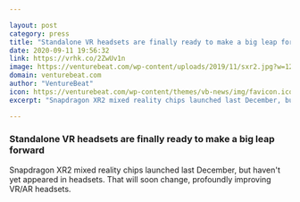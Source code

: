```yaml
---

layout: post
category: press
title: "Standalone VR headsets are finally ready to make a big leap forward"
date: 2020-09-11 19:56:32
link: https://vrhk.co/2ZwUv1n
image: https://venturebeat.com/wp-content/uploads/2019/11/sxr2.jpg?w=1200&strip=all
domain: venturebeat.com
author: "VentureBeat"
icon: https://venturebeat.com/wp-content/themes/vb-news/img/favicon.ico
excerpt: "Snapdragon XR2 mixed reality chips launched last December, but haven't yet appeared in headsets. That will soon change, profoundly improving VR/AR headsets."

---
```


### Standalone VR headsets are finally ready to make a big leap forward

Snapdragon XR2 mixed reality chips launched last December, but haven't yet appeared in headsets. That will soon change, profoundly improving VR/AR headsets.